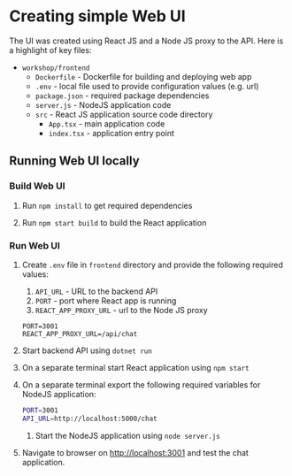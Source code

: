# Creating simple Web UI

The UI was created using React JS and a Node JS proxy to the API. Here is a highlight of key files:

* `workshop/frontend`
  * `Dockerfile` - Dockerfile for building and deploying web app
  * `.env` - local file used to provide configuration values (e.g. url)
  * `package.json` - required package dependencies
  * `server.js` - NodeJS application code
  * `src` - React JS application source code directory
    * `App.tsx` - main application code
    * `index.tsx` - application entry point

## Running Web UI locally

### Build Web UI

1. Run `npm install` to get required dependencies

1. Run `npm start build` to build the React application

### Run Web UI

1. Create `.env` file in `frontend` directory and provide the following required values:
    1. `API_URL` - URL to the backend API
    1. `PORT` - port where React app is running
    1. `REACT_APP_PROXY_URL` - url to the Node JS proxy

    ```shell
    PORT=3001
    REACT_APP_PROXY_URL=/api/chat
    ```

1. Start backend API using `dotnet run`

1. On a separate terminal start React application using `npm start`

1. On a separate terminal export the following required variables for NodeJS application:

    ```bash
    PORT=3001
    API_URL=http://localhost:5000/chat
    ```

    1. Start the NodeJS application using `node server.js`

1. Navigate to browser on <http://localhost:3001> and test the chat application.
